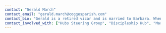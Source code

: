 ```yaml
---
contact: "Gerald March"
contact_email: "gerald.march@coggesparish.com"
contact_bio: "Gerald is a retired vicar and is married to Barbara. When not doing church activities, he and Barbara love to walk, spend time with their family and grandchildren or, occasionally, go to concerts or the theatre."
contact_involved_with: ["Hubs Steering Group", "Discipleship Hub", "March Connect Group"]
---
```

